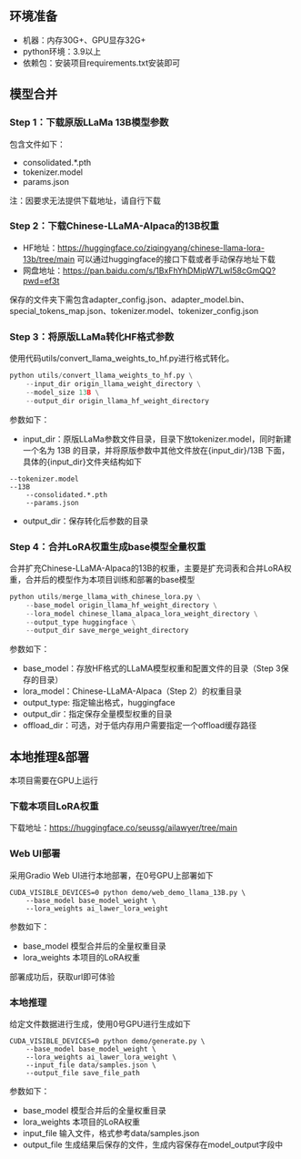 ## 环境准备
- 机器：内存30G+、GPU显存32G+
- python环境：3.9以上
- 依赖包：安装项目requirements.txt安装即可

## 模型合并

### Step 1：下载原版LLaMa 13B模型参数
包含文件如下：
- consolidated.*.pth
- tokenizer.model
- params.json

注：因要求无法提供下载地址，请自行下载

### Step 2：下载Chinese-LLaMA-Alpaca的13B权重
- HF地址：https://huggingface.co/ziqingyang/chinese-llama-lora-13b/tree/main 可以通过huggingface的接口下载或者手动保存地址下载
- 网盘地址：https://pan.baidu.com/s/1BxFhYhDMipW7LwI58cGmQQ?pwd=ef3t

保存的文件夹下需包含adapter_config.json、adapter_model.bin、special_tokens_map.json、tokenizer.model、tokenizer_config.json

### Step 3：将原版LLaMa转化HF格式参数
使用代码utils/convert_llama_weights_to_hf.py进行格式转化。
```python
python utils/convert_llama_weights_to_hf.py \
    --input_dir origin_llama_weight_directory \
    --model_size 13B \
    --output_dir origin_llama_hf_weight_directory
```
参数如下：

- input_dir：原版LLaMa参数文件目录，目录下放tokenizer.model，同时新建一个名为 13B 的目录，并将原版参数中其他文件放在{input_dir}/13B 下面，具体的{input_dir}文件夹结构如下
```text
--tokenizer.model
--13B
    --consolidated.*.pth
    --params.json
```
- output_dir：保存转化后参数的目录

### Step 4：合并LoRA权重生成base模型全量权重

合并扩充Chinese-LLaMA-Alpaca的13B的权重，主要是扩充词表和合并LoRA权重，合并后的模型作为本项目训练和部署的base模型

```python
python utils/merge_llama_with_chinese_lora.py \
    --base_model origin_llama_hf_weight_directory \
    --lora_model chinese_llama_alpaca_lora_weight_directory \
    --output_type huggingface \
    --output_dir save_merge_weight_directory
```
参数如下：

- base_model：存放HF格式的LLaMA模型权重和配置文件的目录（Step 3保存的目录）
- lora_model：Chinese-LLaMA-Alpaca（Step 2）的权重目录
- output_type: 指定输出格式，huggingface
- output_dir：指定保存全量模型权重的目录
- offload_dir：可选，对于低内存用户需要指定一个offload缓存路径


## 本地推理&部署

本项目需要在GPU上运行

### 下载本项目LoRA权重

下载地址：https://huggingface.co/seussg/ailawyer/tree/main

### Web UI部署

采用Gradio Web UI进行本地部署，在0号GPU上部署如下

```shell
CUDA_VISIBLE_DEVICES=0 python demo/web_demo_llama_13B.py \
    --base_model base_model_weight \
    --lora_weights ai_lawer_lora_weight
```
参数如下：

- base_model 模型合并后的全量权重目录
- lora_weights 本项目的LoRA权重

部署成功后，获取url即可体验

### 本地推理

给定文件数据进行生成，使用0号GPU进行生成如下

```shell
CUDA_VISIBLE_DEVICES=0 python demo/generate.py \
    --base_model base_model_weight \
    --lora_weights ai_lawer_lora_weight \
    --input_file data/samples.json \
    --output_file save_file_path
```
参数如下：
- base_model 模型合并后的全量权重目录
- lora_weights 本项目的LoRA权重
- input_file 输入文件，格式参考data/samples.json
- output_file 生成结果后保存的文件，生成内容保存在model_output字段中












